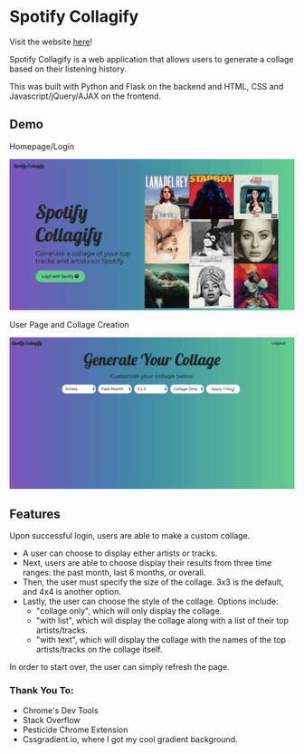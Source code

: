 # Spotify Collagify

Visit the website [here](https://spotify-collagify.herokuapp.com/)!

Spotify Collagify is a web application that allows users to generate a collage based on their
listening history.

This was built with Python and Flask on the backend and HTML, CSS and Javascript/jQuery/AJAX
on the frontend.

## Demo
Homepage/Login

![Spotify Collagify Homepage](demo/demo-1.gif)

User Page and Collage Creation

![Spotify Collagify Homepage](demo/demo-2.gif)

## Features
Upon successful login, users are able to make a custom collage.
<ul>
<li>A user can choose to display either artists or tracks.</li>
<li>Next, users are able to choose display their results from three time ranges: the past month, last 6 months, or overall.</li>
<li>Then, the user must specify the size of the collage. 3x3 is the default, and 4x4 is another option.</li>
<li>Lastly, the user can choose the style of the collage. Options include:
<ul>
<li>"collage only", which will only display the collage.</li>
<li>"with list", which will display the collage along with a list of their top artists/tracks.</li>
<li>"with text", which will display the collage with the names of the top artists/tracks on the collage itself.</li>
</ul>
</li>

</ul>

In order to start over, the user can simply refresh the page.

### Thank You To:
<ul>
<li>Chrome's Dev Tools</li>
<li>Stack Overflow</li>
<li>Pesticide Chrome Extension</li>
<li>Cssgradient.io, where I got my cool gradient background.</li>
</ul>
